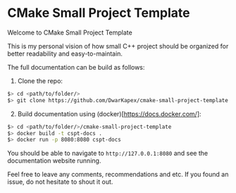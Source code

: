 # CMake Small Project Template

Welcome to CMake Small Project Template

This is my personal vision of how small C++ project should be organized 
for better readability and easy-to-maintain.

The full documentation can be build as follows:

1. Clone the repo:

```bash
$> cd <path/to/folder/>
$> git clone https://github.com/DwarKapex/cmake-small-project-template.git
```

2. Build documentation using (docker)[https://docs.docker.com/]:

```bash
$> cd <path/to/folder/>/cmake-small-project-template
$> docker build -t cspt-docs .
$> docker run -p 8080:8080 cspt-docs
```

You should be able to navigate to `http://127.0.0.1:8080` and see the documentation website running.

Feel free to leave any comments, recommendations and etc. If you found an issue, do not hesitate to shout it out.